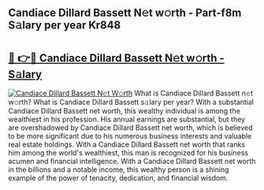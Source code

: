## Candiace Dillard Bassett N𝚎t w𝚘rth - Part-f8m S𝚊lary per year Kr848

# <h2><a href="http://gc1s4ef.nevu.top/?p=Candiace+Dillard+Bassett">🔗 👉🔴 Candiace Dillard Bassett N𝚎t w𝚘rth - S𝚊lary</a></h2>

[![Candiace Dillard Bassett N𝚎t W𝚘rth](https://i.imgur.com/Oavwk0R.jpeg)](http://gc1s4ef.nevu.top/?p=Candiace+Dillard+Bassett)
What is Candiace Dillard Bassett n𝚎t w𝚘rth? What is Candiace Dillard Bassett s𝚊lary per year?
With a substantial Candiace Dillard Bassett net worth, this wealthy individual is among the wealthiest in his profession. His annual earnings are substantial, but they are overshadowed by Candiace Dillard Bassett net worth, which is believed to be more significant due to his numerous business interests and valuable real estate holdings. With a Candiace Dillard Bassett net worth that ranks him among the world's wealthiest, this man is recognized for his business acumen and financial intelligence. With a Candiace Dillard Bassett net worth in the billions and a notable income, this wealthy person is a shining example of the power of tenacity, dedication, and financial wisdom.
